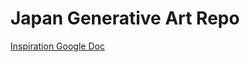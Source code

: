 # Japan Generative Art Repo

[Inspiration Google Doc](https://docs.google.com/document/d/1AgJNXYy28UEqrrnHlC6DjRu6y-EuBDjd_qMik60pn8I/edit#heading=h.eb4ar26ekyvx)
